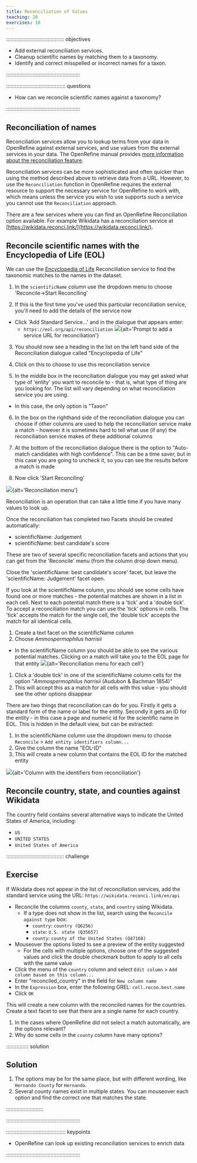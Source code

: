 ```yaml
---
title: Reconciliation of Values
teaching: 20
exercises: 10
---
```


::::::::::::::::::::::::::::::::::::::: objectives

- Add external reconciliation services.
- Cleanup scientific names by matching them to a taxonomy.
- Identify and correct misspelled or incorrect names for a taxon.

::::::::::::::::::::::::::::::::::::::::::::::::::

:::::::::::::::::::::::::::::::::::::::: questions

- How can we reconcile scientific names against a taxonomy?

::::::::::::::::::::::::::::::::::::::::::::::::::

## Reconciliation of names

Reconciliation services allow you to lookup terms from your data in OpenRefine against external services, and use values from the external services in your data. The OpenRefine manual provides [more information about the reconciliation feature](https://docs.openrefine.org/manual/reconciling).

Reconciliation services can be more sophisticated and often quicker than using the method described above to retrieve data from a URL. However, to use the `Reconciliation` function in OpenRefine requires the external resource to support the necessary service for OpenRefine to work with, which means unless the service you wish to use supports such a service you cannot use the `Reconciliation` approach.

There are a few services where you can find an OpenRefine Reconciliation option available. For example Wikidata has a reconciliation service at [https://wikidata.reconci.link/](https://wikidata.reconci.link/).

## Reconcile scientific names with the Encyclopedia of Life (EOL)

We can use the [Encyclopedia of Life](https://eol.org/) Reconciliation service to find the taxonomic matches to the names in the dataset.

1. In the `scientificName` column use the dropdown menu to choose 'Reconcile->Start Reconciling'

2. If this is the first time you've used this particular reconciliation service, you'll need to add the details of the service now
  
  - Click 'Add Standard Service...' and in the dialogue that appears enter:
    - `https://eol.org/api/reconciliation`
      ![](fig/or362-reconcile-add.png){alt='Prompt to add a service URL for reconciliation'}

3. You should now see a heading in the list on the left hand side of the Reconciliation dialogue called "Encyclopedia of Life"

4. Click on this to choose to use this reconciliation service

5. In the middle box in the reconciliation dialogue you may get asked what type of 'entity' you want to reconcile to - that is, what type of thing are you looking for. The list will vary depending on what reconciliation service you are using.
  
  - In this case, the only option is "Taxon"

6. In the box on the righthand side of the reconciliation dialogue you can choose if other columns are used to help the reconciliation service make a match - however it is sometimes hard to tell what use (if any) the reconciliation service makes of these additional columns

7. At the bottom of the reconciliation dialogue there is the option to "Auto-match candidates with high confidence". This can be a time saver, but in this case you are going to uncheck it, so you can see the results before a match is made

8. Now click 'Start Reconciling'
  
  ![](fig/or362-reconcile.png){alt='Reconciliation menu'}

Reconciliation is an operation that can take a little time if you have many values to look up.

Once the reconciliation has completed two Facets should be created automatically:

- scientificName: Judgement
- scientificName: best candidate's score

These are two of several specific reconciliation facets and actions that you can get from the 'Reconcile' menu (from the column drop down menu).

Close the 'scientificName: best candidate's score' facet, but leave the 'scientificName: Judgement' facet open.

If you look at the scientificName column, you should see some cells have found one or more matches - the potential matches are shown in a list in each cell. Next to each potential match there is a 'tick' and a 'double tick'. To accept a reconciliation match you can use the 'tick' options in cells. The 'tick' accepts the match for the single cell, the 'double tick' accepts the match for all identical cells.

1. Create a text facet on the scientificName column
2. Choose *Ammospermophilus harrisii*

- In the scientificName column you should be able to see the various potential matches. Clicking on a match will take you to the EOL page for that entity
  ![](fig/or372-reconcile-results.png){alt='Reconciliation menu for each cell'}

1. Click a 'double tick' in one of the scientificName column cells for the option "*Ammospermophilus harrisii* (Audubon \& Bachman 1854)"
2. This will accept this as a match for all cells with this value - you should see the other options disappear

There are two things that reconciliation can do for you. Firstly it gets a standard form of the name or label for the entity. Secondly it gets an ID for the entity - in this case a page and numeric id for the scientific name in EOL. This is hidden in the default view, but can be extracted:

1. In the scientificName column use the dropdown menu to choose `Reconcile` > `Add entity identifiers column...`
2. Give the column the name "EOL-ID"
3. This will create a new column that contains the EOL ID for the matched entity

![](fig/or362-reconcile-id.png){alt='Column with the identifiers from reconciliation'}

## Reconcile country, state, and counties against Wikidata

The country field contains several alternative ways to indicate the United States of America, including:

- `US`
- `UNITED STATES`
- `United States of America`

:::::::::::::::::::::::::::::::::::::::  challenge

## Exercise

If Wikidata does not appear in the list of reconciliation services, add the standard service using the URL: `https://wikidata.reconci.link/en/api`

- Reconcile the columns `county`, `state`, and `country` using Wikidata.
  - If a type does not show in the list, search using the `Reconcile against type` box:
    - `country`: `country (Q6256)`
    - `state`: `U.S. state (Q35657)`
    - `county`: `county of the United States (Q47168)`
- Mouseover the options listed to see a preview of the entity suggested
  - For the cells with multiple options, choose one of the suggested values and click the double checkmark button to apply to all cells with the same value
- Click the menu of the `country` column and select `Edit column` > `Add column based on this column...`
- Enter "reconciled\_country" in the field for `New column name`
- In the `Expression` box, enter the following GREL: `cell.recon.best.name`
- Click `OK`

This will create a new column with the reconciled names for the countries. Create a text facet to see that there are a single name for each country.

1. In the cases where OpenRefine did not select a match automatically, are the options relevant?
2. Why do some cells in the `county` column have many options?

:::::::::::::::  solution

## Solution

1. The options may be for the same place, but with different wording, like `Hernando County` for `Hernando`.
2. Several county names exist in multiple states. You can mouseover each option and find the correct one that matches the state.

:::::::::::::::::::::::::

::::::::::::::::::::::::::::::::::::::::::::::::::

:::::::::::::::::::::::::::::::::::::::: keypoints

- OpenRefine can look up existing reconciliation services to enrich data

::::::::::::::::::::::::::::::::::::::::::::::::::


